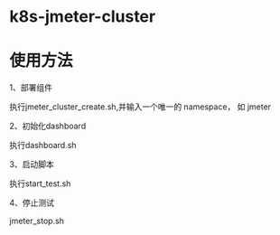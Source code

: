 # k8s-jmeter-cluster

# 使用方法

1、部署组件

执行jmeter_cluster_create.sh,并输入一个唯一的 namespace， 如 jmeter

2、初始化dashboard

执行dashboard.sh

3、启动脚本

执行start_test.sh

4、停止测试

jmeter_stop.sh
